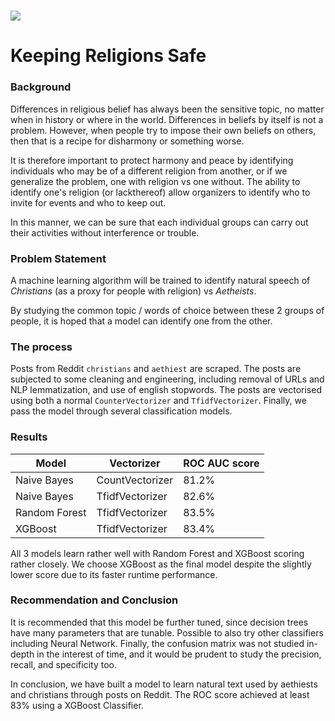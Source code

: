 # ![](https://awaypoint.files.wordpress.com/2015/08/christian-vs-atheist.jpg)

# Keeping Religions Safe

### Background

Differences in religious belief has always been the sensitive topic, no matter when in history or where in the world. Differences in beliefs by itself is not a problem. However, when people try to impose their own beliefs on others, then that is a recipe for disharmony or something worse.

It is therefore important to protect harmony and peace by identifying individuals who may be of a different religion from another, or if we generalize the problem, one with religion vs one without. The ability to identify one's religion (or lackthereof) allow organizers to identify who to invite for events and who to keep out.

In this manner, we can be sure that each individual groups can carry out their activities without interference or trouble.

### Problem Statement

A machine learning algorithm will be trained to identify natural speech of _Christians_ (as a proxy for people with religion) vs _Aetheists_.

By studying the common topic / words of choice between these 2 groups of people, it is hoped that a model can identify one from the other.

### The process

Posts from Reddit `christians` and `aethiest` are scraped.
The posts are subjected to some cleaning and engineering, including removal of URLs and NLP lemmatization, and use of english stopwords.
The posts are vectorised using both a normal `CounterVectorizer` and `TfidfVectorizer`.
Finally, we pass the model through several classification models.

### Results

| Model         | Vectorizer      | ROC AUC score |
| ------------- | --------------- | ------------- |
| Naive Bayes   | CountVectorizer | 81.2%         |
| Naive Bayes   | TfidfVectorizer | 82.6%         |
| Random Forest | TfidfVectorizer | 83.5%         |
| XGBoost       | TfidfVectorizer | 83.4%         |

All 3 models learn rather well with Random Forest and XGBoost scoring rather closely.
We choose XGBoost as the final model despite the slightly lower score due to its faster runtime performance.

### Recommendation and Conclusion

It is recommended that this model be further tuned, since decision trees have many parameters that are tunable.
Possible to also try other classifiers including Neural Network.
Finally, the confusion matrix was not studied in-depth in the interest of time, and it would be prudent to study the precision, recall, and specificity too.

In conclusion, we have built a model to learn natural text used by aethiests and christians through posts on Reddit. The ROC score achieved at least 83% using a XGBoost Classifier.
